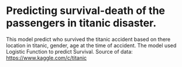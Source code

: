 # Predicting survival-death of the passengers in titanic disaster.
This model predict who survived the titanic accident based on there location in titanic, gender, age at the time of accident.
The model used Logistic Function to predict Survival.
Source of data: https://www.kaggle.com/c/titanic
